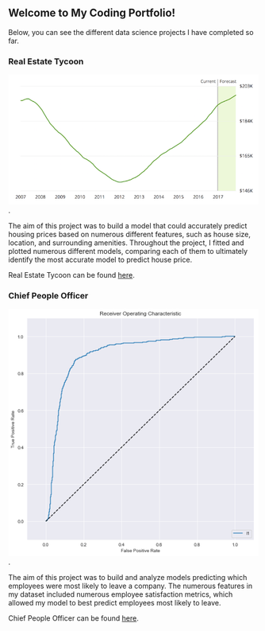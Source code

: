 ## Welcome to My Coding Portfolio!

Below, you can see the different data science projects I have completed so far. 

### Real Estate Tycoon

![example](download.png).

The aim of this project was to build a model that could accurately predict housing prices based on numerous different features, such as house size, location, and surrounding amenities. Throughout the project, I fitted and plotted numerous different models, comparing each of them to ultimately identify the most accurate model to predict house price. 

Real Estate Tycoon can be found [here](https://github.com/mchhatwal/Real-Estate-Tycoon).

### Chief People Officer 

![example](download2.png).

The aim of this project was to build and analyze models predicting which employees were most likely to leave a company. The numerous features in my dataset included numerous employee satisfaction metrics, which allowed my model to best predict employees most likely to leave. 

Chief People Officer can be found [here](https://github.com/mchhatwal/Chief-People-Officer).
